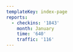 ```yaml
---
templateKey: index-page
reports:
  - checkins: '1843'
    month: January
    time: '640'
    traffic: '116'
---
```


